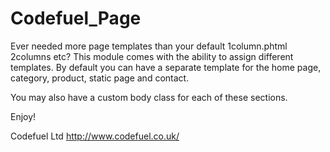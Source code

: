 Codefuel_Page
=============

Ever needed more page templates than your default 1column.phtml 2columns etc? This module comes with the ability to assign different templates. By default you can have a separate template for the home page, category, product, static page and contact. 

You may also have a custom body class for each of these sections.

Enjoy!

Codefuel Ltd
http://www.codefuel.co.uk/
